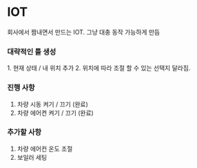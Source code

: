 # IOT
회사에서 짬내면서 만드는 IOT. 그냥 대충 동작 가능하게 만듬

<h3> 대략적인 틀 생성 </h3>
1. 현재 상태 / 내 위치 추가
2. 위치에 따라 조절 할 수 있는 선택지 달라짐.

### 진행 사항
1. 차량 시동 켜기 / 끄기 (완료)
2. 차량 에어켠 켜기 / 끄기 (완료)


### 추가할 사항
1. 차량 에어컨 온도 조절
2. 보일러 세팅
